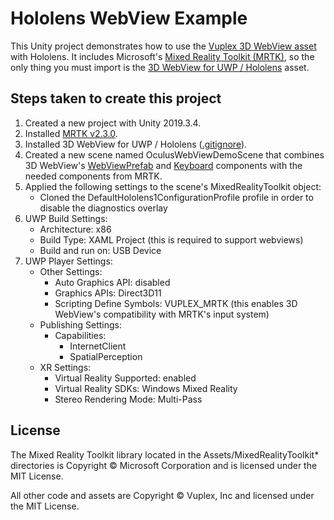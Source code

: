 # Hololens WebView Example

This Unity project demonstrates how to use the [Vuplex 3D WebView asset](https://developer.vuplex.com/webview/overview) with Hololens. It includes Microsoft's [Mixed Reality Toolkit (MRTK)](https://github.com/microsoft/MixedRealityToolkit-Unity), so the only thing you must import is the [3D WebView for UWP / Hololens](https://developer.vuplex.com/webview/overview) asset.

## Steps taken to create this project

1. Created a new project with Unity 2019.3.4.
2. Installed [MRTK v2.3.0](https://github.com/Microsoft/MixedRealityToolkit-Unity/releases).
3. Installed 3D WebView for UWP / Hololens ([.gitignore](./.gitignore#L74)).
4. Created a new scene named OculusWebViewDemoScene that combines 3D WebView's [WebViewPrefab](https://developer.vuplex.com/webview/WebViewPrefab) and [Keyboard](https://developer.vuplex.com/webview/Keyboard) components with the needed components from MRTK.
5. Applied the following settings to the scene's MixedRealityToolkit object:
    - Cloned the DefaultHololens1ConfigurationProfile profile in order to disable the diagnostics overlay
6. UWP Build Settings:
    - Architecture: x86
    - Build Type: XAML Project (this is required to support webviews)
    - Build and run on: USB Device
7. UWP Player Settings:
    - Other Settings:
        - Auto Graphics API: disabled
        - Graphics APIs: Direct3D11
        - Scripting Define Symbols: VUPLEX_MRTK (this enables 3D WebView's compatibility with MRTK's input system)
    - Publishing Settings:
        - Capabilities:
            - InternetClient
            - SpatialPerception
    - XR Settings:
        - Virtual Reality Supported: enabled
        - Virtual Reality SDKs: Windows Mixed Reality
        - Stereo Rendering Mode: Multi-Pass

## License

The Mixed Reality Toolkit library located in the Assets/MixedRealityToolkit* directories is Copyright © Microsoft Corporation and is licensed under the MIT License.

All other code and assets are Copyright © Vuplex, Inc and licensed under the MIT License.
